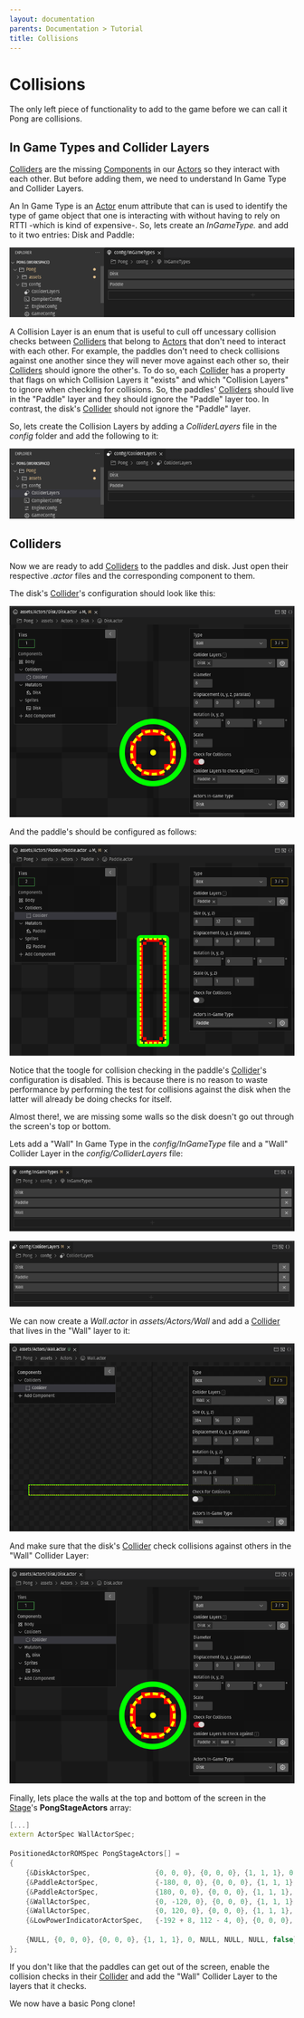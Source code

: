 ```yaml
---
layout: documentation
parents: Documentation > Tutorial
title: Collisions
---
```


# Collisions

The only left piece of functionality to add to the game before we can call it Pong are collisions.

## In Game Types and Collider Layers

[Colliders](/documentation/api/class-collider/) are the missing [Components](/documentation/api/class-component/) in our [Actors](/documentation/api/class-actor/) so they interact with each other. But before adding them, we need to understand In Game Type and Collider Layers.

An In Game Type is an [Actor](/documentation/api/class-component/) enum attribute that can is used to identify the type of game object that one is interacting with without having to rely on RTTI -which is kind of expensive-. So, lets create an *InGameType.* and add to it two entries: Disk and Paddle:

<a href="/documentation/images/tutorial/in-game-types.png" data-toggle="lightbox" data-gallery="gallery" data-caption="In Game Types "><img src="/documentation/images/tutorial/in-game-types.png" /></a>

A Collision Layer is an enum that is useful to cull off uncessary collision checks between [Colliders](/documentation/api/class-collider/) that belong to [Actors](/documentation/api/class-component/) that don't need to interact with each other. For example, the paddles don't need to check collisions against one another since they will never move against each other so, their [Colliders](/documentation/api/class-collider/) should ignore the other's. To do so, each [Collider](/documentation/api/class-collider/) has a property that flags on which Collision Layers it "exists" and which "Collision Layers" to ignore when checking for collisions. So, the paddles' [Colliders](/documentation/api/class-collider/) should live in the "Paddle" layer and they should ignore the "Paddle" layer too. In contrast, the disk's [Collider](/documentation/api/class-collider/) should not ignore the "Paddle" layer.

So, lets create the Collision Layers by adding a *ColliderLayers* file in the *config* folder and add the following to it:

<a href="/documentation/images/tutorial/collider-layers.png" data-toggle="lightbox" data-gallery="gallery" data-caption="Collider Layers"><img src="/documentation/images/tutorial/collider-layers.png" /></a>

## Colliders

Now we are ready to add [Colliders](/documentation/api/class-collider/) to the paddles and disk. Just open their respective *.actor* files and the corresponding component to them.

The disk's [Collider](/documentation/api/class-collider/)'s configuration should look like this:

<a href="/documentation/images/tutorial/disk-collider.png" data-toggle="lightbox" data-gallery="gallery" data-caption="Disk collider"><img src="/documentation/images/tutorial/disk-collider.png" /></a>

And the paddle's should be configured as follows:

<a href="/documentation/images/tutorial/paddle-collider.png" data-toggle="lightbox" data-gallery="gallery" data-caption="Paddle collider"><img src="/documentation/images/tutorial/paddle-collider.png" /></a>

Notice that the toogle for collision checking in the paddle's [Collider](/documentation/api/class-collider/)'s configuration is disabled. This is because there is no reason to waste performance by performing the test for collisions against the disk when the latter will already be doing checks for itself.

Almost there!, we are missing some walls so the disk doesn't go out through the screen's top or bottom.

Lets add a "Wall" In Game Type in the *config/InGameType* file and a "Wall" Collider Layer in the *config/ColliderLayers* file:

<a href="/documentation/images/tutorial/wall-in-game-type.png" data-toggle="lightbox" data-gallery="gallery" data-caption="Wall In Game Type"><img src="/documentation/images/tutorial/wall-in-game-type.png" /></a>

<a href="/documentation/images/tutorial/wall-collider-layer.png" data-toggle="lightbox" data-gallery="gallery" data-caption="Wall Collider Layer"><img src="/documentation/images/tutorial/wall-collider-layer.png" /></a>

We can now create a *Wall.actor* in *assets/Actors/Wall* and add a [Collider](/documentation/api/class-collider/) that lives in the "Wall" layer to it:

<a href="/documentation/images/tutorial/wall-actor.png" data-toggle="lightbox" data-gallery="gallery" data-caption="Wall Actor"><img src="/documentation/images/tutorial/wall-actor.png" /></a>

And make sure that the disk's [Collider](/documentation/api/class-collider/) check collisions against others in the "Wall" Collider Layer:

<a href="/documentation/images/tutorial/disk-collider-wall.png" data-toggle="lightbox" data-gallery="gallery" data-caption="Disk Wall Collider Layer"><img src="/documentation/images/tutorial/disk-collider-wall.png" /></a>

Finally, lets place the walls at the top and bottom of the screen in the [Stage](/documentation/api/struct-stage-spec/)'s **PongStageActors** array:

```cpp
[...]
extern ActorSpec WallActorSpec;

PositionedActorROMSpec PongStageActors[] =
{	
    {&DiskActorSpec,                {0, 0, 0}, {0, 0, 0}, {1, 1, 1}, 0, DISK_NAME, NULL, NULL, false},
    {&PaddleActorSpec,              {-180, 0, 0}, {0, 0, 0}, {1, 1, 1}, 0, PADDLE_LEFT_NAME, NULL, NULL, false},
    {&PaddleActorSpec,              {180, 0, 0}, {0, 0, 0}, {1, 1, 1}, 0, PADDLE_RIGHT_NAME, NULL, NULL, false},
    {&WallActorSpec,                {0, -120, 0}, {0, 0, 0}, {1, 1, 1}, 0, NULL, NULL, NULL, false},
    {&WallActorSpec,                {0, 120, 0}, {0, 0, 0}, {1, 1, 1}, 0, NULL, NULL, NULL, false},
    {&LowPowerIndicatorActorSpec,   {-192 + 8, 112 - 4, 0}, {0, 0, 0}, {1, 1, 1}, 0, NULL, NULL, NULL, false},

    {NULL, {0, 0, 0}, {0, 0, 0}, {1, 1, 1}, 0, NULL, NULL, NULL, false},
};
```

If you don't like that the paddles can get out of the screen, enable the collision checks in their [Collider](/documentation/api/class-collider/) and add the "Wall" Collider Layer to the layers that it checks.

We now have a basic Pong clone!
